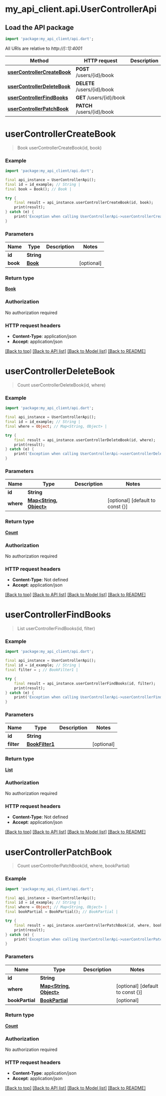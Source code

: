 # my_api_client.api.UserControllerApi

## Load the API package
```dart
import 'package:my_api_client/api.dart';
```

All URIs are relative to *http://[::1]:4001*

Method | HTTP request | Description
------------- | ------------- | -------------
[**userControllerCreateBook**](UserControllerApi.md#usercontrollercreatebook) | **POST** /users/{id}/book | 
[**userControllerDeleteBook**](UserControllerApi.md#usercontrollerdeletebook) | **DELETE** /users/{id}/book | 
[**userControllerFindBooks**](UserControllerApi.md#usercontrollerfindbooks) | **GET** /users/{id}/book | 
[**userControllerPatchBook**](UserControllerApi.md#usercontrollerpatchbook) | **PATCH** /users/{id}/book | 


# **userControllerCreateBook**
> Book userControllerCreateBook(id, book)



### Example
```dart
import 'package:my_api_client/api.dart';

final api_instance = UserControllerApi();
final id = id_example; // String | 
final book = Book(); // Book | 

try {
    final result = api_instance.userControllerCreateBook(id, book);
    print(result);
} catch (e) {
    print('Exception when calling UserControllerApi->userControllerCreateBook: $e\n');
}
```

### Parameters

Name | Type | Description  | Notes
------------- | ------------- | ------------- | -------------
 **id** | **String**|  | 
 **book** | [**Book**](Book.md)|  | [optional] 

### Return type

[**Book**](Book.md)

### Authorization

No authorization required

### HTTP request headers

 - **Content-Type**: application/json
 - **Accept**: application/json

[[Back to top]](#) [[Back to API list]](../README.md#documentation-for-api-endpoints) [[Back to Model list]](../README.md#documentation-for-models) [[Back to README]](../README.md)

# **userControllerDeleteBook**
> Count userControllerDeleteBook(id, where)



### Example
```dart
import 'package:my_api_client/api.dart';

final api_instance = UserControllerApi();
final id = id_example; // String | 
final where = Object; // Map<String, Object> | 

try {
    final result = api_instance.userControllerDeleteBook(id, where);
    print(result);
} catch (e) {
    print('Exception when calling UserControllerApi->userControllerDeleteBook: $e\n');
}
```

### Parameters

Name | Type | Description  | Notes
------------- | ------------- | ------------- | -------------
 **id** | **String**|  | 
 **where** | [**Map<String, Object>**](Object.md)|  | [optional] [default to const {}]

### Return type

[**Count**](Count.md)

### Authorization

No authorization required

### HTTP request headers

 - **Content-Type**: Not defined
 - **Accept**: application/json

[[Back to top]](#) [[Back to API list]](../README.md#documentation-for-api-endpoints) [[Back to Model list]](../README.md#documentation-for-models) [[Back to README]](../README.md)

# **userControllerFindBooks**
> List<BookWithRelations> userControllerFindBooks(id, filter)



### Example
```dart
import 'package:my_api_client/api.dart';

final api_instance = UserControllerApi();
final id = id_example; // String | 
final filter = ; // BookFilter1 | 

try {
    final result = api_instance.userControllerFindBooks(id, filter);
    print(result);
} catch (e) {
    print('Exception when calling UserControllerApi->userControllerFindBooks: $e\n');
}
```

### Parameters

Name | Type | Description  | Notes
------------- | ------------- | ------------- | -------------
 **id** | **String**|  | 
 **filter** | [**BookFilter1**](.md)|  | [optional] 

### Return type

[**List<BookWithRelations>**](BookWithRelations.md)

### Authorization

No authorization required

### HTTP request headers

 - **Content-Type**: Not defined
 - **Accept**: application/json

[[Back to top]](#) [[Back to API list]](../README.md#documentation-for-api-endpoints) [[Back to Model list]](../README.md#documentation-for-models) [[Back to README]](../README.md)

# **userControllerPatchBook**
> Count userControllerPatchBook(id, where, bookPartial)



### Example
```dart
import 'package:my_api_client/api.dart';

final api_instance = UserControllerApi();
final id = id_example; // String | 
final where = Object; // Map<String, Object> | 
final bookPartial = BookPartial(); // BookPartial | 

try {
    final result = api_instance.userControllerPatchBook(id, where, bookPartial);
    print(result);
} catch (e) {
    print('Exception when calling UserControllerApi->userControllerPatchBook: $e\n');
}
```

### Parameters

Name | Type | Description  | Notes
------------- | ------------- | ------------- | -------------
 **id** | **String**|  | 
 **where** | [**Map<String, Object>**](Object.md)|  | [optional] [default to const {}]
 **bookPartial** | [**BookPartial**](BookPartial.md)|  | [optional] 

### Return type

[**Count**](Count.md)

### Authorization

No authorization required

### HTTP request headers

 - **Content-Type**: application/json
 - **Accept**: application/json

[[Back to top]](#) [[Back to API list]](../README.md#documentation-for-api-endpoints) [[Back to Model list]](../README.md#documentation-for-models) [[Back to README]](../README.md)

